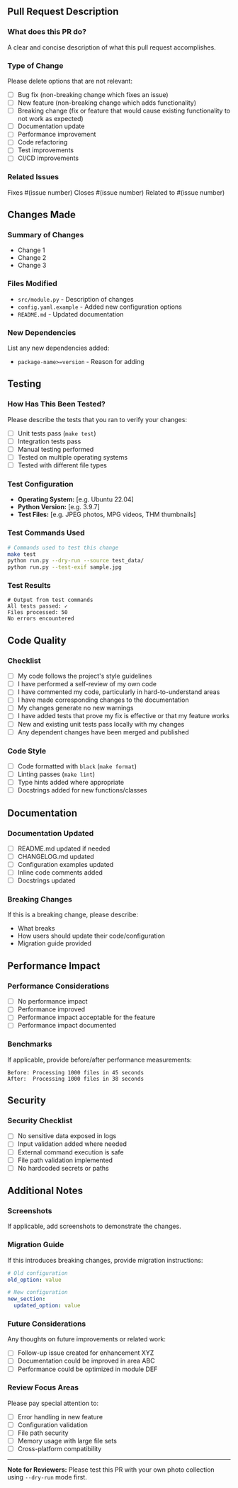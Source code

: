 ## Pull Request Description

### What does this PR do?
A clear and concise description of what this pull request accomplishes.

### Type of Change
Please delete options that are not relevant:
- [ ] Bug fix (non-breaking change which fixes an issue)
- [ ] New feature (non-breaking change which adds functionality)
- [ ] Breaking change (fix or feature that would cause existing functionality to not work as expected)
- [ ] Documentation update
- [ ] Performance improvement
- [ ] Code refactoring
- [ ] Test improvements
- [ ] CI/CD improvements

### Related Issues
Fixes #(issue number)
Closes #(issue number)
Related to #(issue number)

## Changes Made

### Summary of Changes
- Change 1
- Change 2
- Change 3

### Files Modified
- `src/module.py` - Description of changes
- `config.yaml.example` - Added new configuration options
- `README.md` - Updated documentation

### New Dependencies
List any new dependencies added:
- `package-name>=version` - Reason for adding

## Testing

### How Has This Been Tested?
Please describe the tests that you ran to verify your changes:
- [ ] Unit tests pass (`make test`)
- [ ] Integration tests pass
- [ ] Manual testing performed
- [ ] Tested on multiple operating systems
- [ ] Tested with different file types

### Test Configuration
- **Operating System:** [e.g. Ubuntu 22.04]
- **Python Version:** [e.g. 3.9.7]
- **Test Files:** [e.g. JPEG photos, MPG videos, THM thumbnails]

### Test Commands Used
```bash
# Commands used to test this change
make test
python run.py --dry-run --source test_data/
python run.py --test-exif sample.jpg
```

### Test Results
```
# Output from test commands
All tests passed: ✓
Files processed: 50
No errors encountered
```

## Code Quality

### Checklist
- [ ] My code follows the project's style guidelines
- [ ] I have performed a self-review of my own code
- [ ] I have commented my code, particularly in hard-to-understand areas
- [ ] I have made corresponding changes to the documentation
- [ ] My changes generate no new warnings
- [ ] I have added tests that prove my fix is effective or that my feature works
- [ ] New and existing unit tests pass locally with my changes
- [ ] Any dependent changes have been merged and published

### Code Style
- [ ] Code formatted with `black` (`make format`)
- [ ] Linting passes (`make lint`)
- [ ] Type hints added where appropriate
- [ ] Docstrings added for new functions/classes

## Documentation

### Documentation Updated
- [ ] README.md updated if needed
- [ ] CHANGELOG.md updated
- [ ] Configuration examples updated
- [ ] Inline code comments added
- [ ] Docstrings updated

### Breaking Changes
If this is a breaking change, please describe:
- What breaks
- How users should update their code/configuration
- Migration guide provided

## Performance Impact

### Performance Considerations
- [ ] No performance impact
- [ ] Performance improved
- [ ] Performance impact acceptable for the feature
- [ ] Performance impact documented

### Benchmarks
If applicable, provide before/after performance measurements:
```
Before: Processing 1000 files in 45 seconds
After:  Processing 1000 files in 38 seconds
```

## Security

### Security Checklist
- [ ] No sensitive data exposed in logs
- [ ] Input validation added where needed
- [ ] External command execution is safe
- [ ] File path validation implemented
- [ ] No hardcoded secrets or paths

## Additional Notes

### Screenshots
If applicable, add screenshots to demonstrate the changes.

### Migration Guide
If this introduces breaking changes, provide migration instructions:
```yaml
# Old configuration
old_option: value

# New configuration
new_section:
  updated_option: value
```

### Future Considerations
Any thoughts on future improvements or related work:
- [ ] Follow-up issue created for enhancement XYZ
- [ ] Documentation could be improved in area ABC
- [ ] Performance could be optimized in module DEF

### Review Focus Areas
Please pay special attention to:
- [ ] Error handling in new feature
- [ ] Configuration validation
- [ ] File path security
- [ ] Memory usage with large file sets
- [ ] Cross-platform compatibility

---

**Note for Reviewers:** 
Please test this PR with your own photo collection using `--dry-run` mode first.